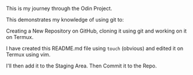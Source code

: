 This is my journey through the Odin Project.

This demonstrates my knowledge of using git to:

Creating a New Repository on GitHub, cloning it using git
and working on it on Termux.

I have created this README.md file using `touch` (obvious)
and edited it on Termux using vim.

I'll then add it to the Staging Area. Then Commit it to the Repo.
